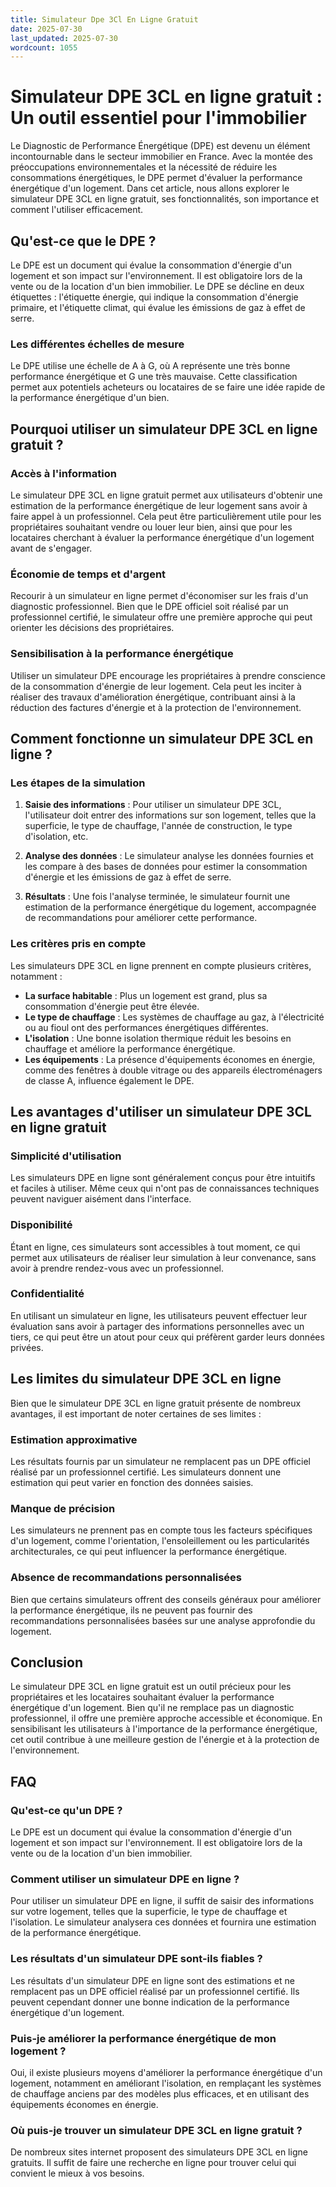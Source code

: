 ```yaml
---
title: Simulateur Dpe 3Cl En Ligne Gratuit
date: 2025-07-30
last_updated: 2025-07-30
wordcount: 1055
---
```


# Simulateur DPE 3CL en ligne gratuit : Un outil essentiel pour l'immobilier

Le Diagnostic de Performance Énergétique (DPE) est devenu un élément incontournable dans le secteur immobilier en France. Avec la montée des préoccupations environnementales et la nécessité de réduire les consommations énergétiques, le DPE permet d'évaluer la performance énergétique d'un logement. Dans cet article, nous allons explorer le simulateur DPE 3CL en ligne gratuit, ses fonctionnalités, son importance et comment l'utiliser efficacement.

## Qu'est-ce que le DPE ?

Le DPE est un document qui évalue la consommation d'énergie d'un logement et son impact sur l'environnement. Il est obligatoire lors de la vente ou de la location d'un bien immobilier. Le DPE se décline en deux étiquettes : l'étiquette énergie, qui indique la consommation d'énergie primaire, et l'étiquette climat, qui évalue les émissions de gaz à effet de serre.

### Les différentes échelles de mesure

Le DPE utilise une échelle de A à G, où A représente une très bonne performance énergétique et G une très mauvaise. Cette classification permet aux potentiels acheteurs ou locataires de se faire une idée rapide de la performance énergétique d'un bien.

## Pourquoi utiliser un simulateur DPE 3CL en ligne gratuit ?

### Accès à l'information

Le simulateur DPE 3CL en ligne gratuit permet aux utilisateurs d'obtenir une estimation de la performance énergétique de leur logement sans avoir à faire appel à un professionnel. Cela peut être particulièrement utile pour les propriétaires souhaitant vendre ou louer leur bien, ainsi que pour les locataires cherchant à évaluer la performance énergétique d'un logement avant de s'engager.

### Économie de temps et d'argent

Recourir à un simulateur en ligne permet d'économiser sur les frais d'un diagnostic professionnel. Bien que le DPE officiel soit réalisé par un professionnel certifié, le simulateur offre une première approche qui peut orienter les décisions des propriétaires.

### Sensibilisation à la performance énergétique

Utiliser un simulateur DPE encourage les propriétaires à prendre conscience de la consommation d'énergie de leur logement. Cela peut les inciter à réaliser des travaux d'amélioration énergétique, contribuant ainsi à la réduction des factures d'énergie et à la protection de l'environnement.

## Comment fonctionne un simulateur DPE 3CL en ligne ?

### Les étapes de la simulation

1. **Saisie des informations** : Pour utiliser un simulateur DPE 3CL, l'utilisateur doit entrer des informations sur son logement, telles que la superficie, le type de chauffage, l'année de construction, le type d'isolation, etc.
   
2. **Analyse des données** : Le simulateur analyse les données fournies et les compare à des bases de données pour estimer la consommation d'énergie et les émissions de gaz à effet de serre.

3. **Résultats** : Une fois l'analyse terminée, le simulateur fournit une estimation de la performance énergétique du logement, accompagnée de recommandations pour améliorer cette performance.

### Les critères pris en compte

Les simulateurs DPE 3CL en ligne prennent en compte plusieurs critères, notamment :

- **La surface habitable** : Plus un logement est grand, plus sa consommation d'énergie peut être élevée.
- **Le type de chauffage** : Les systèmes de chauffage au gaz, à l'électricité ou au fioul ont des performances énergétiques différentes.
- **L'isolation** : Une bonne isolation thermique réduit les besoins en chauffage et améliore la performance énergétique.
- **Les équipements** : La présence d'équipements économes en énergie, comme des fenêtres à double vitrage ou des appareils électroménagers de classe A, influence également le DPE.

## Les avantages d'utiliser un simulateur DPE 3CL en ligne gratuit

### Simplicité d'utilisation

Les simulateurs DPE en ligne sont généralement conçus pour être intuitifs et faciles à utiliser. Même ceux qui n'ont pas de connaissances techniques peuvent naviguer aisément dans l'interface.

### Disponibilité

Étant en ligne, ces simulateurs sont accessibles à tout moment, ce qui permet aux utilisateurs de réaliser leur simulation à leur convenance, sans avoir à prendre rendez-vous avec un professionnel.

### Confidentialité

En utilisant un simulateur en ligne, les utilisateurs peuvent effectuer leur évaluation sans avoir à partager des informations personnelles avec un tiers, ce qui peut être un atout pour ceux qui préfèrent garder leurs données privées.

## Les limites du simulateur DPE 3CL en ligne

Bien que le simulateur DPE 3CL en ligne gratuit présente de nombreux avantages, il est important de noter certaines de ses limites :

### Estimation approximative

Les résultats fournis par un simulateur ne remplacent pas un DPE officiel réalisé par un professionnel certifié. Les simulateurs donnent une estimation qui peut varier en fonction des données saisies.

### Manque de précision

Les simulateurs ne prennent pas en compte tous les facteurs spécifiques d'un logement, comme l'orientation, l'ensoleillement ou les particularités architecturales, ce qui peut influencer la performance énergétique.

### Absence de recommandations personnalisées

Bien que certains simulateurs offrent des conseils généraux pour améliorer la performance énergétique, ils ne peuvent pas fournir des recommandations personnalisées basées sur une analyse approfondie du logement.

## Conclusion

Le simulateur DPE 3CL en ligne gratuit est un outil précieux pour les propriétaires et les locataires souhaitant évaluer la performance énergétique d'un logement. Bien qu'il ne remplace pas un diagnostic professionnel, il offre une première approche accessible et économique. En sensibilisant les utilisateurs à l'importance de la performance énergétique, cet outil contribue à une meilleure gestion de l'énergie et à la protection de l'environnement.

## FAQ

### Qu'est-ce qu'un DPE ?

Le DPE est un document qui évalue la consommation d'énergie d'un logement et son impact sur l'environnement. Il est obligatoire lors de la vente ou de la location d'un bien immobilier.

### Comment utiliser un simulateur DPE en ligne ?

Pour utiliser un simulateur DPE en ligne, il suffit de saisir des informations sur votre logement, telles que la superficie, le type de chauffage et l'isolation. Le simulateur analysera ces données et fournira une estimation de la performance énergétique.

### Les résultats d'un simulateur DPE sont-ils fiables ?

Les résultats d'un simulateur DPE en ligne sont des estimations et ne remplacent pas un DPE officiel réalisé par un professionnel certifié. Ils peuvent cependant donner une bonne indication de la performance énergétique d'un logement.

### Puis-je améliorer la performance énergétique de mon logement ?

Oui, il existe plusieurs moyens d'améliorer la performance énergétique d'un logement, notamment en améliorant l'isolation, en remplaçant les systèmes de chauffage anciens par des modèles plus efficaces, et en utilisant des équipements économes en énergie.

### Où puis-je trouver un simulateur DPE 3CL en ligne gratuit ?

De nombreux sites internet proposent des simulateurs DPE 3CL en ligne gratuits. Il suffit de faire une recherche en ligne pour trouver celui qui convient le mieux à vos besoins.